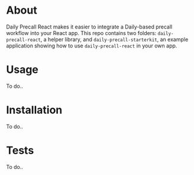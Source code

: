 # About

Daily Precall React makes it easier to integrate a Daily-based precall workflow into your React app. This repo contains two folders: `daily-precall-react`,
a helper library, and `daily-precall-starterkit`, an example application showing how to use `daily-precall-react` in your own app.

# Usage
To do..

# Installation
To do..

# Tests
To do..
